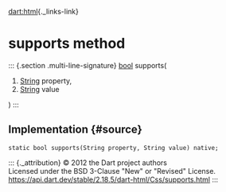 [dart:html](../../dart-html/dart-html-library){._links-link}

supports method
===============

::: {.section .multi-line-signature}
[bool](../../dart-core/bool-class) supports(

1.  [String](../../dart-core/string-class) property,
2.  [String](../../dart-core/string-class) value

)
:::

Implementation {#source}
--------------

``` {.language-dart data-language="dart"}
static bool supports(String property, String value) native;
```

::: {._attribution}
© 2012 the Dart project authors\
Licensed under the BSD 3-Clause \"New\" or \"Revised\" License.\
<https://api.dart.dev/stable/2.18.5/dart-html/Css/supports.html>
:::
